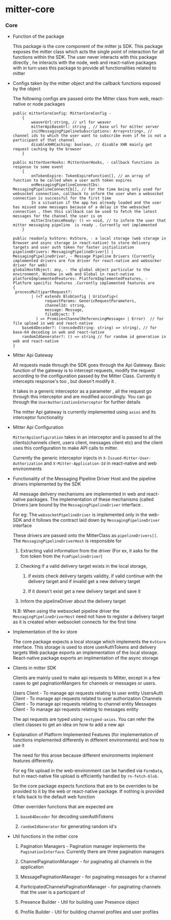 # mitter-core

### Core
* Function of the package

    This package is the core component of the mitter js SDK. This package exposes the mitter class 
    which acts the single point of interaction for all functions within the SDK. The user never interacts with this
    package directly , he interacts with the node, web and react-native packages with  in turn uses this package to provide
    all functionalities related to mitter
    
    
* Configs taken by the mitter object and the callback functions exposed by the object

    The following configs are passed onto the Mitter class from web, react-native or node packages
    ```
    public mitterCoreConfig: MitterCoreConfig -  
        {
            weaverUrl:string, // url for weaver
            mitterApiBaseUrl: string , // base url for mitter server
            initMessagingPipelineSubscriptions: Array<string>, // channel ids to which the user want to subscribe even if he is not a participant of that channel
            disableXHRCaching: boolean, // disable XHR mainly get request caching by the browser 
        }
    
    public mitterUserHooks: MitterUserHooks, - callback functions in response to some event
        {
            onTokenExpire: TokenExpireFunction[], // an array of function to be called when a user auth token expires
            onMessagingPipelineConnectCbs: MessagingPipelineConnectCb[], // for the time being only used for websocket connection, callback to inform the user when a websocket connection is successful for the first time
            In a situation if the app has already loaded and the user has missed some messages because of a delay in the websocket connection , then this callback can be used to fetch the latest messages for the channel the user is on
            mitterInstanceReady: () => void, // to inform the user that mitter messaging pipeline  is ready . Currently not implemented 
        }
    
    public readonly kvStore: KvStore, - a local storage (web storage in Browser and async storage in react-native) to store delivery targets and user auth token for faster initialization
    pipelineDrivers: MessagingPipelineDriver[] | MessagingPipelineDriver, - Message Pipeline Drivers (Currently implemented drivers are fcm driver for react-native and websocker driver for web)
    globalHostObject: any, - the global object particular to the environment. Window in web and Global in react-native
    platformImplementedFeatures: PlatformImplementedFeatures, - Platform specific features .Currently implemented features are
    {
     processMultipartRequest?:
            | (<T extends BlobConfig | UriConfig>(
                  requestParams: GenericRequestParameters,
                  channelId: string,
                  message: Message,
                  fileObject: T
              ) => Promise<ChannelReferencingMessage> | Error)  // for file upload in web and react-native
        base64Decoder?: ((encodedString: string) => string), // for base-64 decoding in web and react-native
        randomIdGenerator?: () => string // for random id generation in web and react-native
    }
    ```  
    
* Mitter Api Gateway

    All requests made through the SDK goes through the Api Gateway. Basic function of the gateway
    is to intercept requests, modify the request according to the configuration passed by the Mitter Class.
    Currently it intercepts response's too , but doesn't modify it .
    
    It takes in a generic interceptor as a parameter , all the request go through this interceptor and are
    modified accordingly. You can go through the `UserAuthorizationInterceptor` for further details
    
    The mitter Api gateway is currently implemented using `axios` and its interceptor functionality
    
    
* Mitter Api Configuration

     `MitterApiConfiguration` takes in an interceptor and is passed to all the
     clients(channels client, users client, messages client etc) and the client uses this
     configuration to make API calls to mitter.
     
     Currently the generic interceptor injects in `X-Issued-Mitter-User-Authorization` and `X-Mitter-Application-Id` in react-native and web environments
      
 * Functionality of the Messaging Pipeline Driver Host and the pipeline drivers implemented by the SDK
    
    All message delivery mechanisms are implemented in web and react-native packages. The implementation of
    these mechanisms (called Drivers )are bound by the `MessagingPipelineDriver` interface .
    
    For eg: The `websocketPipelineDriver` is implemented only in the web-SDK and it follows the 
    contract laid down by `MessagingPipelineDriver` interface

    These drivers are passed onto the MitterClass as `pipelineDrivers[]`. 
    The `MessagingPipelineDriverHost` is responsible for
     
    1. Extracting valid information from the driver
    (For ex, it asks for the fcm token from the `FcmPipelineDriver`)
    
    2. Checking if a valid delivery target exists in the local storage, 
        1. if exists check delivery targets validity, if valid continue with the delivery target
        and if invalid  get a new delivery target
        
        2. If it doesn't exist get a new delivery target and save it
        
    3. Inform the pipelineDriver about the delivery target
                
    N.B: When using the websocket pipeline driver the `MessagingPipelineDriverHost` need not have to register a delivery target
    as it is created when  websocket connects for the first time

* Implementation of the kv store

    The core package expects a local storage which implements the `KvStore` interface.
    This storage is used to store userAuthTokens and delivery targets
    Web package exports an implementation of the local storage.
    React-native package exports an implmentation of the async storage
    
* Clients in mitter SDK

    Clients are mainly used to make api requests to Mitter, except in a few cases
    to get paginationMangers for channels or messages or users. 
   
    
  Users Client - To manage api requests relating to user entity
  UsersAuth Client - To manage api requests related to user authorization
  Channels Client - To manage api requests relating to channel entity
  Messages Client - To manage api requests relating to messages entity
   
  The api requests are typed using `restyped-axios`. You can refer the client classes to
  get an idea on how to add a new api
  
* Explanation of Platform Implemented Features (for implementation of functions implemented differently in different environments) and how to use it

   The need for this arose because different environments implement features differently.
   
   For eg file upload in the web-environment can be handled via `FormData`,
   but in react-native file upload is efficiently handled by `rn-fetch-blob`.
   
   So the core package expects functions that are to be overriden to be provided to it by the web or react-native
   package. If nothing is provided it falls back to the default web function
   
   Other overriden functions that are expected are
   
   1. `base64Decoder` for decoding userAuthTokens
   
    2. `randomIdGenerator` for generating random id's 
    
* Util functions in the mitter core

  1. Pagination Managers - Pagination manager implements the `PaginationInterface`. Currently there are three
  pagination managers
  1. ChannelPaginationManager - for paginating all channels in the application
  2. MessagePaginationManager - for paginating messages for a channel
  3. ParticipatedChannelsPaginationManager -  for paginating channels that the user is a participant of 
  
  
  2. Presence Builder - Util for building user Presence object
  
  3. Profile Builder - Util for building channel profiles and user profiles
